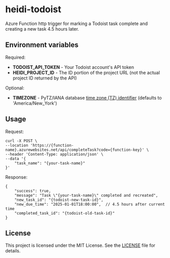 # heidi-todoist

Azure Function http trigger for marking a Todoist task complete and creating a new task 4.5 hours later.

## Environment variables

Required:

* **TODOIST_API_TOKEN** - Your Todoist account's API token
* **HEIDI_PROJECT_ID** - The ID portion of the project URL (not the actual project ID returned by the API)

Optional:

* **TIMEZONE** - PyTZ/IANA database [time zone (TZ) identifier](https://en.wikipedia.org/wiki/List_of_tz_database_time_zones#List) (defaults to 'America/New_York')

## Usage

Request:
```shell
curl -X POST \
--location 'https://{function-name}.azurewebsites.net/api/completeTask?code={function-key}' \
--header 'Content-Type: application/json' \
--data '{
    "task_name": "{your-task-name}"
}' 
```

Response:
```json5
{
    "success": true,
    "message": "Task \"{your-task-name}\" completed and recreated",
    "new_task_id": "{todoist-new-task-id}",
    "new_due_time": "2025-01-01T18:00:00",  // 4.5 hours after current time
    "completed_task_id": "{todoist-old-task-id}"
}
```

## License

This project is licensed under the MIT License. See the [LICENSE](LICENSE) file for details.